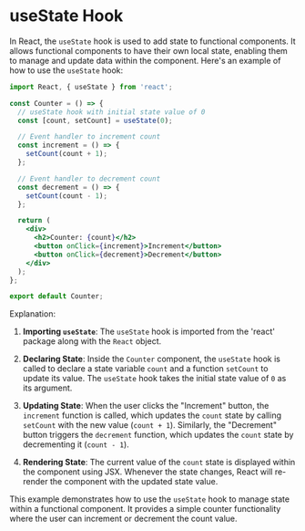 # useState Hook

In React, the `useState` hook is used to add state to functional components. It allows functional components to have their own local state, enabling them to manage and update data within the component. Here's an example of how to use the `useState` hook:

```jsx
import React, { useState } from 'react';

const Counter = () => {
  // useState hook with initial state value of 0
  const [count, setCount] = useState(0);

  // Event handler to increment count
  const increment = () => {
    setCount(count + 1);
  };

  // Event handler to decrement count
  const decrement = () => {
    setCount(count - 1);
  };

  return (
    <div>
      <h2>Counter: {count}</h2>
      <button onClick={increment}>Increment</button>
      <button onClick={decrement}>Decrement</button>
    </div>
  );
};

export default Counter;
```

Explanation:

1. **Importing `useState`**: The `useState` hook is imported from the 'react' package along with the `React` object.

2. **Declaring State**: Inside the `Counter` component, the `useState` hook is called to declare a state variable `count` and a function `setCount` to update its value. The `useState` hook takes the initial state value of `0` as its argument.

3. **Updating State**: When the user clicks the "Increment" button, the `increment` function is called, which updates the `count` state by calling `setCount` with the new value (`count + 1`). Similarly, the "Decrement" button triggers the `decrement` function, which updates the `count` state by decrementing it (`count - 1`).

4. **Rendering State**: The current value of the `count` state is displayed within the component using JSX. Whenever the state changes, React will re-render the component with the updated state value.

This example demonstrates how to use the `useState` hook to manage state within a functional component. It provides a simple counter functionality where the user can increment or decrement the count value.
